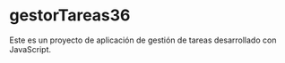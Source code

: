 # gestorTareas36
Este es un proyecto de aplicación de gestión de tareas desarrollado con JavaScript.
